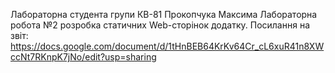 Лабораторна студента групи КВ-81
Прокопчука Максима
Лабораторна робота №2 розробка статичних Web-сторінок додатку.
Посилання на звіт: https://docs.google.com/document/d/1tHnBEB64KrKv64Cr_cL6xuR41n8XWccNt7RKnpK7jNo/edit?usp=sharing
